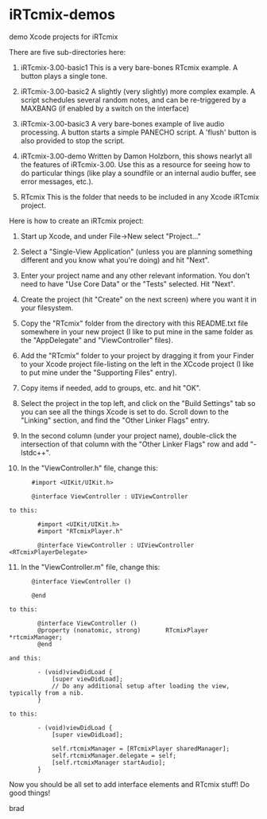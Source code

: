 # iRTcmix-demos
demo Xcode projects for iRTcmix

There are five sub-directories here:

1.  iRTcmix-3.00-basic1
	This is a very bare-bones RTcmix example.  A button plays a single tone.

2.  iRTcmix-3.00-basic2
	A slightly (very slightly) more complex example.  A script schedules
	several random notes, and can be re-triggered by a MAXBANG (if enabled
	by a switch on the interface)

3.  iRTcmix-3.00-basic3
	A very bare-bones example of live audio processing.  A button starts
	a simple PANECHO script.  A 'flush' button is also provided to stop
	the script.

4.  iRTcmix-3.00-demo
	Written by Damon Holzborn, this shows nearlyt all the features of
	iRTcmix-3.00.  Use this as a resource for seeing how to do particular
	things (like play a soundfile or an internal audio buffer, see error
	messages, etc.).

5.  RTcmix
	This is the folder that needs to be included in any Xcode iRTcmix project.


Here is how to create an iRTcmix project:

1.  Start up Xcode, and under File->New select "Project..."

2.  Select a "Single-View Application" (unless you are planning something
	different and you know what you're doing) and hit "Next".

3.  Enter your project name and any other relevant information.  You don't
	need to have "Use Core Data" or the "Tests" selected.  Hit "Next".

4.  Create the project (hit "Create" on the next screen) where you want it
	in your filesystem.

5.  Copy the "RTcmix" folder from the directory with this README.txt file
	somewhere in your new project (I like to put mine in the same folder
	as the "AppDelegate" and "ViewController" files).

6.  Add the "RTcmix" folder to your project by dragging it from your Finder
	to your Xcode project file-listing on the left in the XCcode project
	(I like to put mine under the "Supporting Files" entry).

7.  Copy items if needed, add to groups, etc. and hit "OK".

8.  Select the project in the top left, and click on the "Build Settings"
	tab so you can see all the things Xcode is set to do.  Scroll down
	to the "Linking" section, and find the "Other Linker Flags" entry.

9.  In the second column (under your project name), double-click the
	intersection of that column with the "Other Linker Flags" row and
	add "-lstdc++".

10.  In the "ViewController.h" file, change this:

			#import <UIKit/UIKit.h>

			@interface ViewController : UIViewController

	to this:

			#import <UIKit/UIKit.h>
			#import "RTcmixPlayer.h"

			@interface ViewController : UIViewController <RTcmixPlayerDelegate>

11.  In the "ViewController.m" file, change this:

			@interface ViewController ()

			@end

	to this:

			@interface ViewController ()
			@property (nonatomic, strong)       RTcmixPlayer		*rtcmixManager;
			@end

	and this:

			- (void)viewDidLoad {
			    [super viewDidLoad];
			    // Do any additional setup after loading the view, typically from a nib.
			}
			
	to this:

			- (void)viewDidLoad {
			    [super viewDidLoad];
			    
			    self.rtcmixManager = [RTcmixPlayer sharedManager];
			    self.rtcmixManager.delegate = self;
			    [self.rtcmixManager startAudio];
			}


Now you should be all set to add interface elements and RTcmix stuff!
Do good things!

brad


